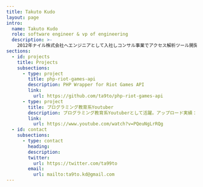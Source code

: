 ```yaml
---
title: Takuto Kudo
layout: page
intro:
  name: Takuto Kudo
  role: software engineer & vp of engineering
  description: >-
    2012年ナイル株式会社へエンジニアとして入社しコンサル事業でアクセス解析ツール開発など経験し退職。起業して受託開発や飲食店経営などやって2017年ナイルへ再入社。現在はメディア事業VPoEとして採用や育成など組織づくりを主に担当しながら新規事業立ち上げをやったりなどします。
sections:
  - id: projects
    title: Projects
    subsections:
      - type: project
        title: php-riot-games-api
        description: PHP Wrapper for Riot Games API
        link:
          url: https://github.com/ta9to/php-riot-games-api
      - type: project
        title: プログラミング教育系Youtuber
        description: プログラミング教育系Youtuberとして活躍。アップロード実績：１本
        link:
          url: https://www.youtube.com/watch?v=PQeuNgLrRQg
  - id: contact
    subsections:
      - type: contact
        heading: 
        description:
        twitter:
          url: https://twitter.com/ta99to
        email:
          url: mailto:ta9to.kd@gmail.com
---
```

